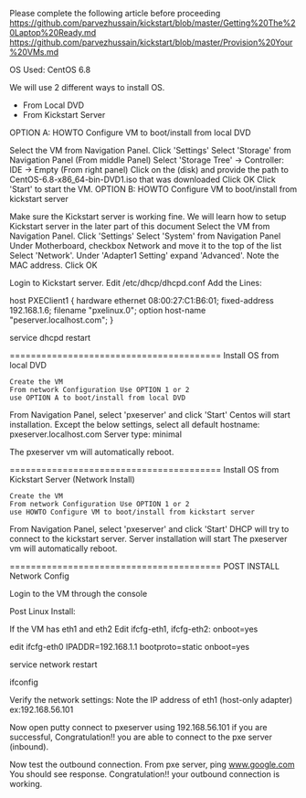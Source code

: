 Please complete the following article before proceeding <br>
https://github.com/parvezhussain/kickstart/blob/master/Getting%20The%20Laptop%20Ready.md
https://github.com/parvezhussain/kickstart/blob/master/Provision%20Your%20VMs.md

OS Used: CentOS 6.8

We will use 2 different ways to install OS.
- From Local DVD
- From Kickstart Server

OPTION A: HOWTO Configure VM to boot/install from local DVD

Select the VM from Navigation Panel. Click 'Settings' Select 'Storage' from Navigation Panel
(From middle Panel) Select 'Storage Tree' -> Controller: IDE -> Empty
(From right panel) Click on the (disk) and provide the path to CentOS-6.8-x86_64-bin-DVD1.iso that was downloaded
Click OK
Click 'Start' to start the VM.
OPTION B: HOWTO Configure VM to boot/install from kickstart server

Make sure the Kickstart server is working fine. We will learn how to setup Kickstart server in the later part of this document
Select the VM from Navigation Panel. Click 'Settings'
Select 'System' from Navigation Panel
Under Motherboard, checkbox Network and move it to the top of the list
Select 'Network'. Under 'Adapter1 Setting' expand 'Advanced'. Note the MAC address.
Click OK

Login to Kickstart server.
Edit /etc/dhcp/dhcpd.conf
Add the Lines:

host PXEClient1 {
     hardware ethernet 08:00:27:C1:B6:01;
     fixed-address 192.168.1.6;
     filename "pxelinux.0";
     option host-name "peserver.localhost.com";
}

service dhcpd restart

========================================
Install OS from local DVD

    Create the VM
    From network Configuration Use OPTION 1 or 2
    use OPTION A to boot/install from local DVD

From Navigation Panel, select 'pxeserver' and click 'Start'
Centos will start installation.
Except the below settings, select all default
hostname: pxeserver.localhost.com
Server type: minimal

The pxeserver vm will automatically reboot.

========================================
Install OS from Kickstart Server (Network Install)

    Create the VM
    From network Configuration Use OPTION 1 or 2
    use HOWTO Configure VM to boot/install from kickstart server

From Navigation Panel, select 'pxeserver' and click 'Start'
DHCP will try to connect to the kickstart server.
Server installation will start
The pxeserver vm will automatically reboot.

========================================
POST INSTALL Network Config

Login to the VM through the console

Post Linux Install:

If the VM has eth1 and eth2
Edit ifcfg-eth1, ifcfg-eth2:
onboot=yes

edit ifcfg-eth0
IPADDR=192.168.1.1
bootproto=static
onboot=yes

service network restart

ifconfig

Verify the network settings:
Note the IP address of eth1 (host-only adapter) ex:192.168.56.101

Now open putty connect to pxeserver using 192.168.56.101
if you are successful, Congratulation!! you are able to connect to the pxe server (inbound).

Now test the outbound connection.
From pxe server, ping www.google.com
You should see response. Congratulation!! your outbound connection is working. 
